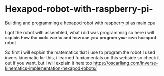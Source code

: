 # Hexapod-robot-with-raspberry-pi-
Building and programming a hexapod robot with raspberry pi as main cpu

I  got the robot with assembled, what i did was programming so here i will 
explain how the code works and how can you program your own hexapod robot 

So first i will explain the matematics that i use to program the robot 
I used invers kinematic for this, i learned fundamentals on this webside
so check it out if you want, but i will explain it here too
https://oscarliang.com/inverse-kinematics-implementation-hexapod-robots/

